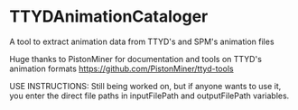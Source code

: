 # TTYDAnimationCataloger
A tool to extract animation data from TTYD's and SPM's animation files

Huge thanks to PistonMiner for documentation and tools on TTYD's animation formats https://github.com/PistonMiner/ttyd-tools

USE INSTRUCTIONS:
Still being worked on, but if anyone wants to use it, you enter the direct file paths in inputFilePath and outputFilePath variables.
